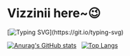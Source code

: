 # Vizzinii here~😉

<!--
**Vizzinii/Vizzinii** is a ✨ _special_ ✨ repository because its `README.md` (this file) appears on your GitHub profile.

Here are some ideas to get you started:

- 🔭 I’m currently working on ...
- 🌱 I’m currently learning ...
- 👯 I’m looking to collaborate on ...
- 🤔 I’m looking for help with ...
- 💬 Ask me about ...
- 📫 How to reach me: ...
- 😄 Pronouns: ...
- ⚡ Fun fact: ...
-->
[![Typing SVG](https://readme-typing-svg.demolab.com?font=Fira+Code&pause=1000&color=B1188D&width=435&lines=this+is+Vizzinii+,+welcome+!)](https://git.io/typing-svg)


[![Anurag's GitHub stats](https://github-readme-stats.vercel.app/api?username=Vizzinii&count_private=true&theme=radical&hide_title=true)](https://github.com/anuraghazra/github-readme-stats)
&nbsp;
[![Top Langs](https://github-readme-stats.vercel.app/api/top-langs/?username=Vizzinii&theme=radical&layout=compact&hide_title=true)](https://github.com/Vizzinii/github-readme-stats)

